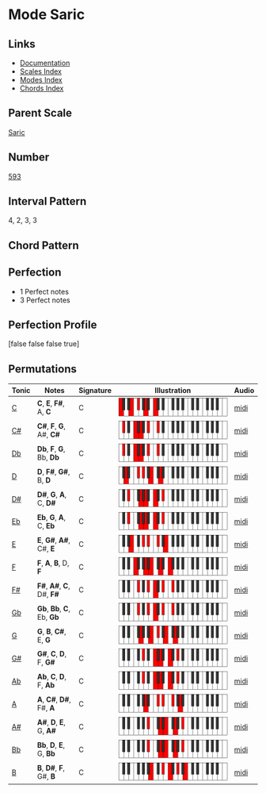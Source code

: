 # Mode Saric

## Links

- [Documentation](README.md)
- [Scales Index](Scales.md)
- [Modes Index](Modes.md)
- [Chords Index](Chords.md)

## Parent Scale

[Saric](ScaleSaric.md)

## Number

[593](https://ianring.com/musictheory/scales/593)

## Interval Pattern

4, 2, 3, 3

## Chord Pattern



## Perfection

- 1 Perfect notes
- 3 Perfect notes

## Perfection Profile

[false false false true]

## Permutations

| Tonic | Notes | Signature | Illustration | Audio |
|-------|-------|-----------|--------------|-------|
| [C](ModeCNaturalSaric.md) | **C**, **E**, **F#**, A, **C** | C | ![CNaturalSaric](ModeCNaturalSaric.png) | [midi](https://github.com/edipermadi/music/blob/main/docs/ModeCNaturalSaric.mid?raw=true) |
| [C#](ModeCSharpSaric.md) | **C#**, **F**, **G**, A#, **C#** | C | ![CSharpSaric](ModeCSharpSaric.png) | [midi](https://github.com/edipermadi/music/blob/main/docs/ModeCSharpSaric.mid?raw=true) |
| [Db](ModeDFlatSaric.md) | **Db**, **F**, **G**, Bb, **Db** | C | ![DFlatSaric](ModeDFlatSaric.png) | [midi](https://github.com/edipermadi/music/blob/main/docs/ModeDFlatSaric.mid?raw=true) |
| [D](ModeDNaturalSaric.md) | **D**, **F#**, **G#**, B, **D** | C | ![DNaturalSaric](ModeDNaturalSaric.png) | [midi](https://github.com/edipermadi/music/blob/main/docs/ModeDNaturalSaric.mid?raw=true) |
| [D#](ModeDSharpSaric.md) | **D#**, **G**, **A**, C, **D#** | C | ![DSharpSaric](ModeDSharpSaric.png) | [midi](https://github.com/edipermadi/music/blob/main/docs/ModeDSharpSaric.mid?raw=true) |
| [Eb](ModeEFlatSaric.md) | **Eb**, **G**, **A**, C, **Eb** | C | ![EFlatSaric](ModeEFlatSaric.png) | [midi](https://github.com/edipermadi/music/blob/main/docs/ModeEFlatSaric.mid?raw=true) |
| [E](ModeENaturalSaric.md) | **E**, **G#**, **A#**, C#, **E** | C | ![ENaturalSaric](ModeENaturalSaric.png) | [midi](https://github.com/edipermadi/music/blob/main/docs/ModeENaturalSaric.mid?raw=true) |
| [F](ModeFNaturalSaric.md) | **F**, **A**, **B**, D, **F** | C | ![FNaturalSaric](ModeFNaturalSaric.png) | [midi](https://github.com/edipermadi/music/blob/main/docs/ModeFNaturalSaric.mid?raw=true) |
| [F#](ModeFSharpSaric.md) | **F#**, **A#**, **C**, D#, **F#** | C | ![FSharpSaric](ModeFSharpSaric.png) | [midi](https://github.com/edipermadi/music/blob/main/docs/ModeFSharpSaric.mid?raw=true) |
| [Gb](ModeGFlatSaric.md) | **Gb**, **Bb**, **C**, Eb, **Gb** | C | ![GFlatSaric](ModeGFlatSaric.png) | [midi](https://github.com/edipermadi/music/blob/main/docs/ModeGFlatSaric.mid?raw=true) |
| [G](ModeGNaturalSaric.md) | **G**, **B**, **C#**, E, **G** | C | ![GNaturalSaric](ModeGNaturalSaric.png) | [midi](https://github.com/edipermadi/music/blob/main/docs/ModeGNaturalSaric.mid?raw=true) |
| [G#](ModeGSharpSaric.md) | **G#**, **C**, **D**, F, **G#** | C | ![GSharpSaric](ModeGSharpSaric.png) | [midi](https://github.com/edipermadi/music/blob/main/docs/ModeGSharpSaric.mid?raw=true) |
| [Ab](ModeAFlatSaric.md) | **Ab**, **C**, **D**, F, **Ab** | C | ![AFlatSaric](ModeAFlatSaric.png) | [midi](https://github.com/edipermadi/music/blob/main/docs/ModeAFlatSaric.mid?raw=true) |
| [A](ModeANaturalSaric.md) | **A**, **C#**, **D#**, F#, **A** | C | ![ANaturalSaric](ModeANaturalSaric.png) | [midi](https://github.com/edipermadi/music/blob/main/docs/ModeANaturalSaric.mid?raw=true) |
| [A#](ModeASharpSaric.md) | **A#**, **D**, **E**, G, **A#** | C | ![ASharpSaric](ModeASharpSaric.png) | [midi](https://github.com/edipermadi/music/blob/main/docs/ModeASharpSaric.mid?raw=true) |
| [Bb](ModeBFlatSaric.md) | **Bb**, **D**, **E**, G, **Bb** | C | ![BFlatSaric](ModeBFlatSaric.png) | [midi](https://github.com/edipermadi/music/blob/main/docs/ModeBFlatSaric.mid?raw=true) |
| [B](ModeBNaturalSaric.md) | **B**, **D#**, **F**, G#, **B** | C | ![BNaturalSaric](ModeBNaturalSaric.png) | [midi](https://github.com/edipermadi/music/blob/main/docs/ModeBNaturalSaric.mid?raw=true) |
